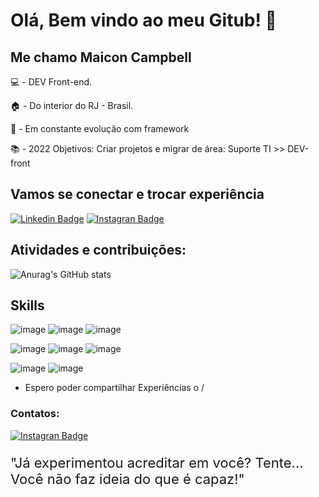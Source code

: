 # Olá, Bem vindo ao meu Gitub! 👋
 
## Me chamo Maicon Campbell

💻 - DEV Front-end.

🏠 - Do interior do RJ - Brasil.

📖 - Em constante evolução com framework

📚 - 2022 Objetivos: Criar projetos e migrar de área: Suporte TI >> DEV-front

## Vamos se conectar e trocar experiência

[![Linkedin Badge](https://img.shields.io/badge/LinkedIn-0077B5?style=for-the-badge&logo=linkedin&logoColor=white)](https://www.linkedin.com/in/maicon-campbell/)
[![Instagran Badge](https://img.shields.io/badge/Instagram-6F39BC?style=for-the-badge&logo=instagram&logoColor=white)](https://www.instagram.com/campbellmaicon/)

## Atividades e contribuições:
![Anurag's GitHub stats](https://github-readme-stats.vercel.app/api?username=MaiconCampbell&theme=blue-green)

## Skills

![image](https://user-images.githubusercontent.com/34654210/143000917-88c9f14b-f2f8-463e-af03-7e777fc7473b.png)
![image](https://user-images.githubusercontent.com/34654210/143000959-2ee32947-262c-402e-830f-cc2a792fd8ee.png)
![image](https://img.shields.io/badge/JavaScript-F7DF1E?style=for-the-badge&logo=javascript&logoColor=black)

![image](https://img.shields.io/badge/React-20232A?style=for-the-badge&logo=react&logoColor=61DAFB)
![image](https://img.shields.io/badge/React_Native-20232A?style=for-the-badge&logo=react&logoColor=61DAFB)
![image](https://img.shields.io/badge/React_Router-CA4245?style=for-the-badge&logo=react-router&logoColor=white)

![image](https://img.shields.io/badge/Bootstrap-563D7C?style=for-the-badge&logo=bootstrap&logoColor=white)
![image](https://img.shields.io/badge/Redux-593D88?style=for-the-badge&logo=redux&logoColor=white)

- Espero poder compartilhar Experiências o /


### Contatos:

[![Instagran Badge](https://img.shields.io/badge/WhatsApp-25D366?style=for-the-badge&logo=whatsapp&logoColor=white)](https://api.whatsapp.com/send?phone=+552499875-8221&text=Em%20que%20poco%20ajudar?)

<div>
  <p style='font-size: 22px'>
  "Já experimentou acreditar em você? Tente... Você não faz ideia do que é capaz!"
  </p>
<div>
